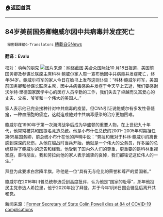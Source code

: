 ###  [:house:返回首頁](https://github.com/ourhimalayas/txt)
---


## 84岁美前国务卿鲍威尔因中共病毒并发症死亡
` 秘密翻譯組G-Translators` [轉載自GNews](https://gnews.org/zh-hans/1603331/)

#### 翻译：Evalu
校对：萌萌的朋克
![](https://assets.gnews.org/wp-content/uploads/2021/10/2-85.jpg)图片来源：网络截图
美合众国际社10 月18日报道，美国前国务卿及参谋长联席主席科林·鲍威尔家人周一宣布他因中共病毒并发症死亡，终年84岁。鲍威尔将军的家人今日在脸书上发布这则讣告：“科林·鲍威尔将军，美国前国务卿和参谋长联席主席，因中共病毒感染并发症于今天早上去逝，我们要感谢沃尔特·里德国家医学中心的医疗人员辛勤的工作，我们失去了卓越而又富爱心的丈夫、父亲、爷爷和一个伟大的美国人。”

家人表示他已完全接种针对中共病毒的疫苗，但CNN引证说鲍威尔有多发性骨髓瘤，一种血细胞的癌症，这就造成他对中共病毒感染的治疗更加困难。

鲍威尔在1990年于第一次海湾战争后成为华盛顿的重要人物，在上世纪九十年代，他常常被共和国提名竞造总统。他是小布什任总统的2001- 2005年时期担任第65届国务卿，前总统小布什在他的声明中说：“劳拉和我对于科林·鲍威尔的离世感到深深的悲伤，从他在越战时当兵开始，他就是一个伟大的公务员，许多届的总统获得了鲍威尔的忠告和经验。他受到了国内外人们的尊重，更重要的是科林重视家庭，善待朋友。我和劳拉向他的家人表示诚挚的哀悼，我们都铭记这位伟人的一生。”

拜登为此要求白宫降半旗，称他是一位“具有无与伦比的荣誉和尊严的爱国者。”

鲍威尔在2016年川普总统参选受到高度批评，认为他是“国家的耻辱”，那年他投民主党参选人希拉里，他于2020年投了拜登，并于今年1月6日国会骚乱后离开共和党。

新闻来源：[Former Secretary of State Colin Powell dies at 84 of COVID-19 complications](https://www.upi.com/Top_News/US/2021/10/18/obit-colin-powell-dies-covid/5331634560071/)
